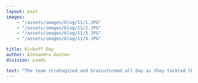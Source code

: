 ```yaml
---
layout: post
images:
    - "/assets/images/blog/11/1.JPG"
    - "/assets/images/blog/11/2.JPG"
    - "/assets/images/blog/11/3.JPG"
    - "/assets/images/blog/11/4.JPG"

title: Kickoff Day
author: Alexandra Gostev
division: Leads

text: "The team strategized and brainstormed all day as they tackled this year's game: FIRST STEAMWORKS! The team is excited for all that's to come, and is hard at work trying to design the perfect bot!"
---
```

